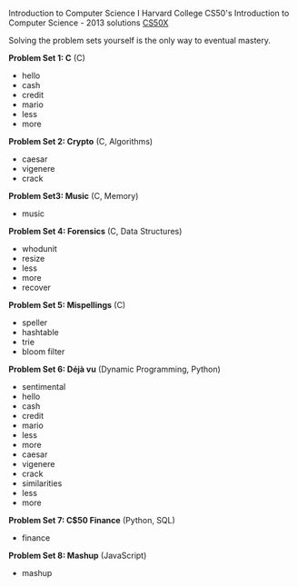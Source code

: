 Introduction to Computer Science I Harvard College
CS50's Introduction to Computer Science - 2013 solutions
[CS50X](https://www.edx.org/course/cs50s-introduction-to-computer-science)


Solving the problem sets yourself is the only way to eventual mastery.

**Problem Set 1: C** (C)
- hello
- cash
- credit
- mario
- less
- more

**Problem Set 2: Crypto** (C, Algorithms)
- caesar
- vigenere
- crack

**Problem Set3: Music** (C, Memory)
- music

**Problem Set 4: Forensics** (C, Data Structures)
- whodunit
- resize
- less
- more
- recover

**Problem Set 5: Mispellings** (C)
- speller
- hashtable
- trie
- bloom filter

**Problem Set 6: Déjà vu** (Dynamic Programming, Python)
- sentimental
- hello
- cash
- credit
- mario
- less
- more
- caesar
- vigenere
- crack
- similarities
- less
- more

**Problem Set 7: C$50 Finance** (Python, SQL)
- finance

**Problem Set 8: Mashup** (JavaScript)
- mashup


